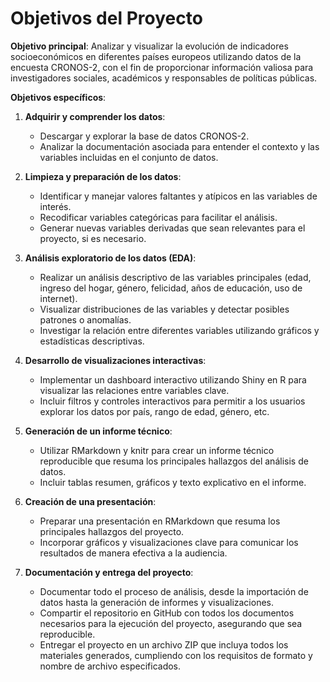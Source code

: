 # Objetivos del Proyecto

**Objetivo principal**: Analizar y visualizar la evolución de indicadores socioeconómicos en diferentes países europeos utilizando datos de la encuesta CRONOS-2, con el fin de proporcionar información valiosa para investigadores sociales, académicos y responsables de políticas públicas.

**Objetivos específicos**:

1. **Adquirir y comprender los datos**:
   - Descargar y explorar la base de datos CRONOS-2.
   - Analizar la documentación asociada para entender el contexto y las variables incluidas en el conjunto de datos.

2. **Limpieza y preparación de los datos**:
   - Identificar y manejar valores faltantes y atípicos en las variables de interés.
   - Recodificar variables categóricas para facilitar el análisis.
   - Generar nuevas variables derivadas que sean relevantes para el proyecto, si es necesario.

3. **Análisis exploratorio de los datos (EDA)**:
   - Realizar un análisis descriptivo de las variables principales (edad, ingreso del hogar, género, felicidad, años de educación, uso de internet).
   - Visualizar distribuciones de las variables y detectar posibles patrones o anomalías.
   - Investigar la relación entre diferentes variables utilizando gráficos y estadísticas descriptivas.

4. **Desarrollo de visualizaciones interactivas**:
   - Implementar un dashboard interactivo utilizando Shiny en R para visualizar las relaciones entre variables clave.
   - Incluir filtros y controles interactivos para permitir a los usuarios explorar los datos por país, rango de edad, género, etc.

5. **Generación de un informe técnico**:
   - Utilizar RMarkdown y knitr para crear un informe técnico reproducible que resuma los principales hallazgos del análisis de datos.
   - Incluir tablas resumen, gráficos y texto explicativo en el informe.

6. **Creación de una presentación**:
   - Preparar una presentación en RMarkdown que resuma los principales hallazgos del proyecto.
   - Incorporar gráficos y visualizaciones clave para comunicar los resultados de manera efectiva a la audiencia.

7. **Documentación y entrega del proyecto**:
   - Documentar todo el proceso de análisis, desde la importación de datos hasta la generación de informes y visualizaciones.
   - Compartir el repositorio en GitHub con todos los documentos necesarios para la ejecución del proyecto, asegurando que sea reproducible.
   - Entregar el proyecto en un archivo ZIP que incluya todos los materiales generados, cumpliendo con los requisitos de formato y nombre de archivo especificados.
